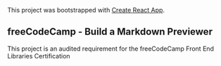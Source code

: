 This project was bootstrapped with [Create React App](https://github.com/facebook/create-react-app).

## freeCodeCamp - Build a Markdown Previewer

This project is an audited requirement for the freeCodeCamp Front End Libraries Certification
